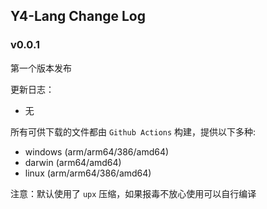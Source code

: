 ## Y4-Lang Change Log

### v0.0.1

第一个版本发布

更新日志：

- 无

所有可供下载的文件都由 `Github Actions` 构建，提供以下多种:

- windows (arm/arm64/386/amd64)
- darwin (arm64/amd64)
- linux (arm/arm64/386/amd64)

注意：默认使用了 `upx` 压缩，如果报毒不放心使用可以自行编译